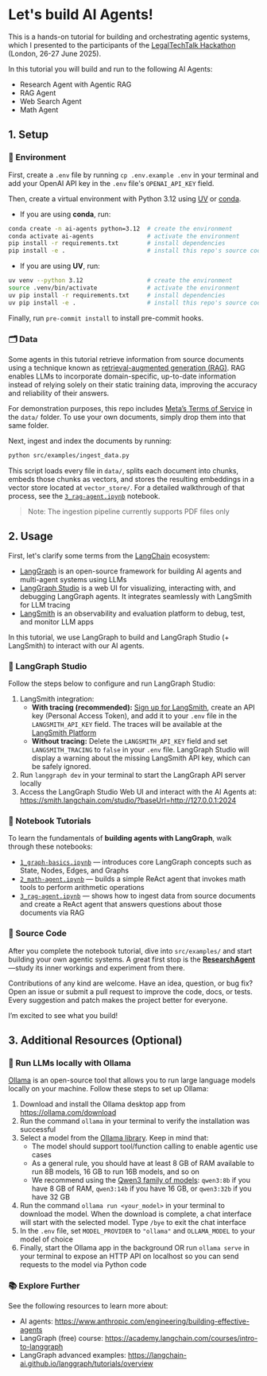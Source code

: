 # Let's build AI Agents!

This is a hands-on tutorial for building and orchestrating agentic systems, which I presented to the participants of the [LegalTechTalk Hackathon](https://www.legaltech-talk.com/legaltechtalk-hackathon/) (London, 26-27 June 2025).

In this tutorial you will build and run to the following AI Agents:
- Research Agent with Agentic RAG
- RAG Agent
- Web Search Agent
- Math Agent

## 1. Setup

### 🐍 Environment

First, create a `.env` file by running `cp .env.example .env` in your terminal and add your OpenAI API key in the `.env` file's `OPENAI_API_KEY` field.

Then, create a virtual environment with Python 3.12 using [UV](https://docs.astral.sh/uv/getting-started/installation/) or [conda](https://docs.conda.io/projects/conda/en/stable/user-guide/install/index.html).
- If you are using **conda**, run:
```bash
conda create -n ai-agents python=3.12  # create the environment
conda activate ai-agents               # activate the environment
pip install -r requirements.txt        # install dependencies
pip install -e .                       # install this repo's source code in editable mode
```
- If you are using **UV**, run:
```bash
uv venv --python 3.12                  # create the environment
source .venv/bin/activate              # activate the environment
uv pip install -r requirements.txt     # install dependencies
uv pip install -e .                    # install this repo's source code in editable mode
```

Finally, run `pre-commit install` to install pre-commit hooks.

### 🗂️ Data

Some agents in this tutorial retrieve information from source documents using a technique known as [retrieval-augmented generation (RAG)](https://python.langchain.com/docs/concepts/rag/). RAG enables LLMs to incorporate domain-specific, up-to-date information instead of relying solely on their static training data, improving the accuracy and reliability of their answers.

For demonstration purposes, this repo includes [Meta’s Terms of Service](https://mbasic.facebook.com/legal/terms/plain_text_terms/) in the `data/` folder. To use your own documents, simply drop them into that same folder.

Next, ingest and index the documents by running:

```bash
python src/examples/ingest_data.py
```

This script loads every file in `data/`, splits each document into chunks, embeds those chunks as vectors, and stores the resulting embeddings in a vector store located at `vector_store/`. For a detailed walkthrough of that process, see the [`3_rag-agent.ipynb`](notebooks/3_rag-agent.ipynb) notebook.

>Note: The ingestion pipeline currently supports PDF files only

## 2. Usage

First, let's clarify some terms from the [LangChain](https://python.langchain.com/docs/introduction/) ecosystem:
- [LangGraph](https://langchain-ai.github.io/langgraph/) is an open-source framework for building AI agents and multi-agent systems using LLMs
- [LangGraph Studio](https://langchain-ai.github.io/langgraph/concepts/langgraph_studio/) is a web UI for visualizing, interacting with, and debugging LangGraph agents. It integrates seamlessly with LangSmith for LLM tracing
- [LangSmith](https://docs.smith.langchain.com/) is an observability and evaluation platform to debug, test, and monitor LLM apps

In this tutorial, we use LangGraph to build and LangGraph Studio (+ LangSmith) to interact with our AI agents.

### 🦜 LangGraph Studio

Follow the steps below to configure and run LangGraph Studio:
1. LangSmith integration:
    - **With tracing (recommended):** [Sign up for LangSmith](https://smith.langchain.com/settings), create an API key (Personal Access Token), and add it to your `.env` file in the `LANGSMITH_API_KEY` field. The traces will be available at the [LangSmith Platform](https://smith.langchain.com/)
    - **Without tracing:** Delete the `LANGSMITH_API_KEY` field and set `LANGSMITH_TRACING` to `false` in your `.env` file. LangGraph Studio will display a warning about the missing LangSmith API key, which can be safely ignored.
2. Run `langgraph dev` in your terminal to start the LangGraph API server locally
3. Access the LangGraph Studio Web UI and interact with the AI Agents at: https://smith.langchain.com/studio/?baseUrl=http://127.0.0.1:2024

### 📔 Notebook Tutorials

To learn the fundamentals of **building agents with LangGraph**, walk through these notebooks:
- [`1_graph-basics.ipynb`](notebooks/1_graph-basics.ipynb) — introduces core LangGraph concepts such as State, Nodes, Edges, and Graphs
- [`2_math-agent.ipynb`](notebooks/2_math-agent.ipynb) — builds a simple ReAct agent that invokes math tools to perform arithmetic operations
- [`3_rag-agent.ipynb`](notebooks/3_rag-agent.ipynb) — shows how to ingest data from source documents and create a ReAct agent that answers questions about those documents via RAG

### 🤖 Source Code

After you complete the notebook tutorial, dive into `src/examples/` and start building your own agentic systems. A great first stop is the [**ResearchAgent**](src/examples/agents/researcher/agent.py)—study its inner workings and experiment from there.

Contributions of any kind are welcome. Have an idea, question, or bug fix? Open an issue or submit a pull request to improve the code, docs, or tests. Every suggestion and patch makes the project better for everyone.

I’m excited to see what you build!

## 3. Additional Resources (Optional)

### 🦙 Run LLMs locally with Ollama

[Ollama](https://ollama.com/) is an open-source tool that allows you to run large language models locally on your machine. Follow these steps to set up Ollama:
1. Download and install the Ollama desktop app from https://ollama.com/download
2. Run the command `ollama` in your terminal to verify the installation was successful
3. Select a model from the [Ollama library](https://ollama.com/library). Keep in mind that:
    - The model should support tool/function calling to enable agentic use cases
    - As a general rule, you should have at least 8 GB of RAM available to run 8B models, 16 GB to run 16B models, and so on
    - We recommend using the [Qwen3 family of models](https://ollama.com/library/qwen3): `qwen3:8b` if you have 8 GB of RAM, `qwen3:14b` if you have 16 GB, or `qwen3:32b` if you have 32 GB
4. Run the command `ollama run <your_model>` in your terminal to download the model. When the download is complete, a chat interface will start with the selected model. Type `/bye` to exit the chat interface
5. In the `.env` file, set `MODEL_PROVIDER` to `"ollama"` and `OLLAMA_MODEL` to your model of choice
6. Finally, start the Ollama app in the background OR run `ollama serve` in your terminal to expose an HTTP API on localhost so you can send requests to the model via Python code

### 📚 Explore Further

See the following resources to learn more about:
- AI agents: https://www.anthropic.com/engineering/building-effective-agents
- LangGraph (free) course: https://academy.langchain.com/courses/intro-to-langgraph
- LangGraph advanced examples: https://langchain-ai.github.io/langgraph/tutorials/overview
